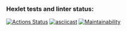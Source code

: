 ### Hexlet tests and linter status:
[![Actions Status](https://github.com/antonlipilin/frontend-project-lvl2/workflows/hexlet-check/badge.svg)](https://github.com/antonlipilin/frontend-project-lvl2/actions)
[![asciicast](https://asciinema.org/a/GEqSXpJCwGRjrgSyWSjTL0sjD.svg)](https://asciinema.org/a/GEqSXpJCwGRjrgSyWSjTL0sjD)
[![Maintainability](https://api.codeclimate.com/v1/badges/a99a88d28ad37a79dbf6/maintainability)](https://codeclimate.com/github/antonlipilin/frontend-project-lvl2/maintainability)
